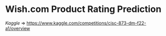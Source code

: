 # Wish.com Product Rating Prediction


*Kaggle* => https://www.kaggle.com/competitions/cisc-873-dm-f22-a1/overview
